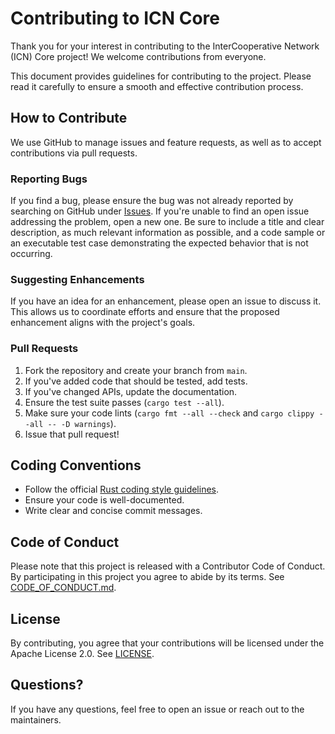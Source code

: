 # Contributing to ICN Core

Thank you for your interest in contributing to the InterCooperative Network (ICN) Core project! We welcome contributions from everyone.

This document provides guidelines for contributing to the project. Please read it carefully to ensure a smooth and effective contribution process.

## How to Contribute

We use GitHub to manage issues and feature requests, as well as to accept contributions via pull requests.

### Reporting Bugs

If you find a bug, please ensure the bug was not already reported by searching on GitHub under [Issues](https://github.com/USERNAME/icn-core/issues). If you're unable to find an open issue addressing the problem, open a new one. Be sure to include a title and clear description, as much relevant information as possible, and a code sample or an executable test case demonstrating the expected behavior that is not occurring.

### Suggesting Enhancements

If you have an idea for an enhancement, please open an issue to discuss it. This allows us to coordinate efforts and ensure that the proposed enhancement aligns with the project's goals.

### Pull Requests

1.  Fork the repository and create your branch from `main`.
2.  If you've added code that should be tested, add tests.
3.  If you've changed APIs, update the documentation.
4.  Ensure the test suite passes (`cargo test --all`).
5.  Make sure your code lints (`cargo fmt --all --check` and `cargo clippy --all -- -D warnings`).
6.  Issue that pull request!

## Coding Conventions

*   Follow the official [Rust coding style guidelines](https://doc.rust-lang.org/book/appendix-02-operators.html).
*   Ensure your code is well-documented.
*   Write clear and concise commit messages.

## Code of Conduct

Please note that this project is released with a Contributor Code of Conduct. By participating in this project you agree to abide by its terms. See [CODE_OF_CONDUCT.md](CODE_OF_CONDUCT.md).

## License

By contributing, you agree that your contributions will be licensed under the Apache License 2.0. See [LICENSE](LICENSE).

## Questions?

If you have any questions, feel free to open an issue or reach out to the maintainers. 